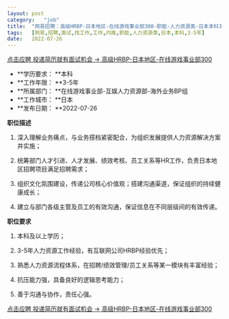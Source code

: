 ```yaml
---
layout:	post
category:	"job"
title:	"网易招聘：高级HRBP-日本地区-在线游戏事业部300-职能-人力资源类-日本本科3-5年"
tags:	[网易,招聘,面试,找工作,工作,内推,职能,人力资源类,日本,本科,3-5年]
date:	2022-07-26
---
```


[点击应聘 投递简历就有面试机会 ->  高级HRBP-日本地区-在线游戏事业部300](http://mobile.bole.netease.com/bole/boleDetail?id=40243&employeeId=346f03c3cda5f04c&key=all)



- **学历要求： **本科
- **工作年限： **3-5年
- **所属部门： **在线游戏事业部-互娱人力资源部-海外业务BP组
- **工作城市： **日本
- **发布日期： **2022-07-26



**职位描述**

1. 深入理解业务痛点，与业务搭档紧密配合，为组织发展提供人力资源解决方案并实施；

2. 统筹部门人才引进、人才发展、绩效考核、员工关系等HR工作，负责日本地区招聘项目满足招聘需求；

3. 组织文化氛围建设，传递公司核心价值观；搭建沟通渠道，保证组织的持续健康成长；

4. 建立与部门各级主管及员工的有效沟通，保证信息在不同层级间的有效传递。



**职位要求**

1. 本科及以上学历；

2. 3-5年人力资源工作经验，有互联网公司HRBP经验优先；

3. 熟悉人力资源流程体系，在招聘/绩效管理/员工关系等某一模块有丰富经验；

4. 抗压能力强，具备良好的逻辑思考能力；

5. 善于沟通与协作，责任心强。



[点击应聘 投递简历就有面试机会 ->  高级HRBP-日本地区-在线游戏事业部300](http://mobile.bole.netease.com/bole/boleDetail?id=40243&employeeId=346f03c3cda5f04c&key=all)